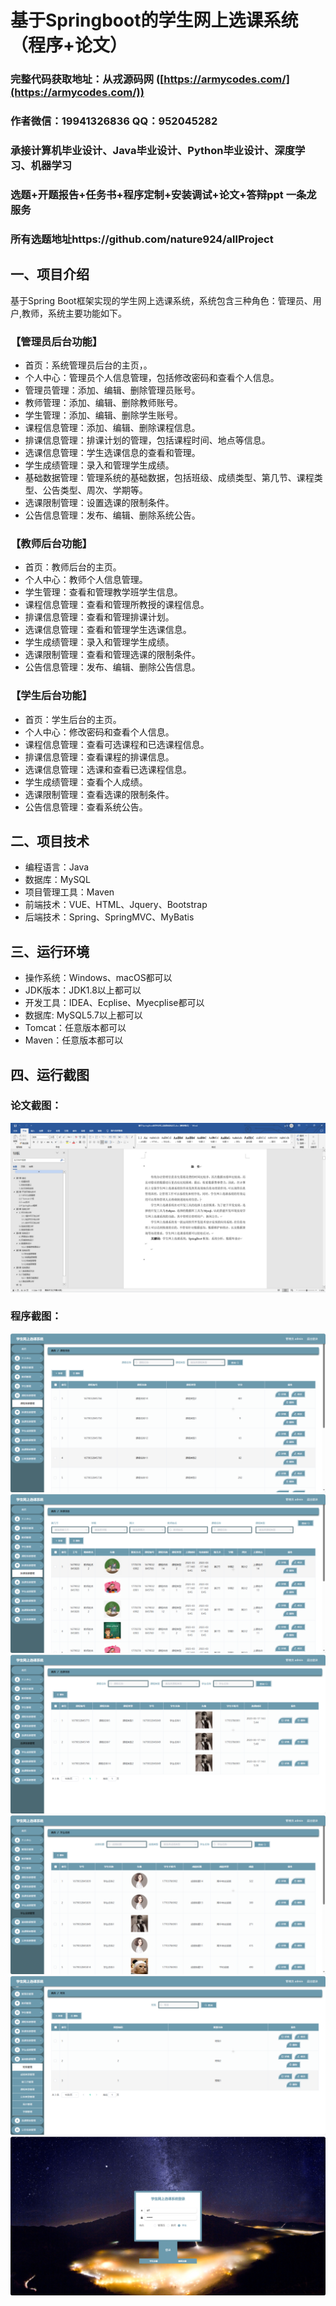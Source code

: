 基于Springboot的学生网上选课系统（程序+论文）
=
### 完整代码获取地址：从戎源码网 ([https://armycodes.com/](https://armycodes.com/))
### 作者微信：19941326836  QQ：952045282 
### 承接计算机毕业设计、Java毕业设计、Python毕业设计、深度学习、机器学习
### 选题+开题报告+任务书+程序定制+安装调试+论文+答辩ppt 一条龙服务
### 所有选题地址https://github.com/nature924/allProject

一、项目介绍
---
基于Spring Boot框架实现的学生网上选课系统，系统包含三种角色：管理员、用户,教师，系统主要功能如下。

### 【管理员后台功能】
- 首页：系统管理员后台的主页，。
- 个人中心：管理员个人信息管理，包括修改密码和查看个人信息。
- 管理员管理：添加、编辑、删除管理员账号。
- 教师管理：添加、编辑、删除教师账号。
- 学生管理：添加、编辑、删除学生账号。
- 课程信息管理：添加、编辑、删除课程信息。
- 排课信息管理：排课计划的管理，包括课程时间、地点等信息。
- 选课信息管理：学生选课信息的查看和管理。
- 学生成绩管理：录入和管理学生成绩。
- 基础数据管理：管理系统的基础数据，包括班级、成绩类型、第几节、课程类型、公告类型、周次、学期等。
- 选课限制管理：设置选课的限制条件。
- 公告信息管理：发布、编辑、删除系统公告。

### 【教师后台功能】
- 首页：教师后台的主页。
- 个人中心：教师个人信息管理。
- 学生管理：查看和管理教学班学生信息。
- 课程信息管理：查看和管理所教授的课程信息。
- 排课信息管理：查看和管理排课计划。
- 选课信息管理：查看和管理学生选课信息。
- 学生成绩管理：录入和管理学生成绩。
- 选课限制管理：查看和管理选课的限制条件。
- 公告信息管理：发布、编辑、删除公告信息。

### 【学生后台功能】
- 首页：学生后台的主页。
- 个人中心：修改密码和查看个人信息。
- 课程信息管理：查看可选课程和已选课程信息。
- 排课信息管理：查看课程的排课信息。
- 选课信息管理：选课和查看已选课程信息。
- 学生成绩管理：查看个人成绩。
- 选课限制管理：查看选课的限制条件。
- 公告信息管理：查看系统公告。






二、项目技术
---
- 编程语言：Java
- 数据库：MySQL
- 项目管理工具：Maven
- 前端技术：VUE、HTML、Jquery、Bootstrap
- 后端技术：Spring、SpringMVC、MyBatis

三、运行环境
---
- 操作系统：Windows、macOS都可以
- JDK版本：JDK1.8以上都可以
- 开发工具：IDEA、Ecplise、Myecplise都可以
- 数据库: MySQL5.7以上都可以
- Tomcat：任意版本都可以
- Maven：任意版本都可以

四、运行截图
---
### 论文截图：
![image/1.png](limage/1.png)

### 程序截图：
![image/1.png](image/1.png)
![image/1.png](image/2.png)
![image/1.png](image/3.png)
![image/1.png](image/4.png)
![image/1.png](image/5.png)
![image/1.png](image/6.png)



